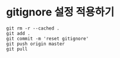# gitignore 설정 적용하기

```git
git rm -r --cached .
git add .
git commit -m 'reset gitignore'
git push origin master
git pull
```

